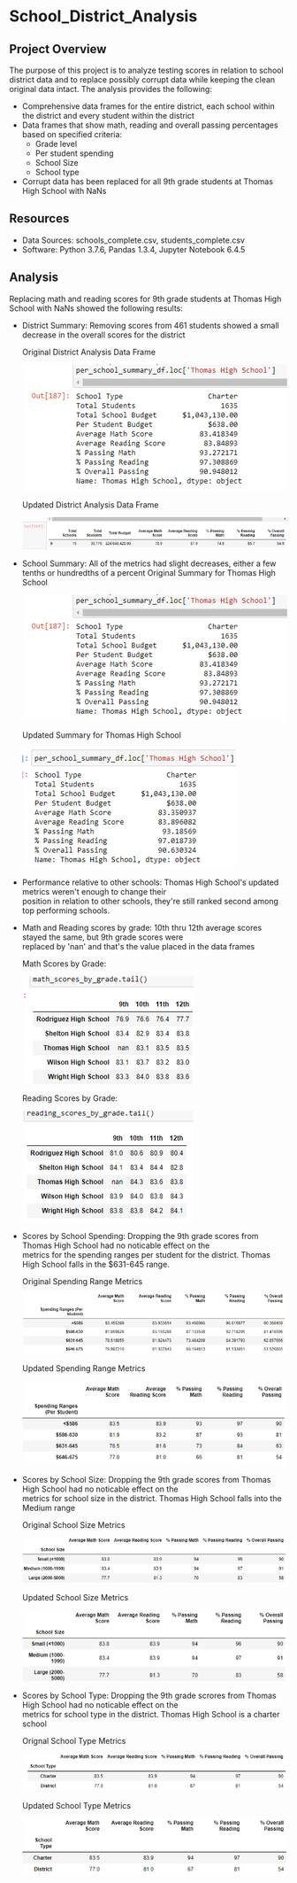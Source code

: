 # School_District_Analysis

## Project Overview

The purpose of this project is to analyze testing scores in relation to school district data and to replace
possibly corrupt data while keeping the clean original data intact. 
The analysis provides the following:
- Comprehensive data frames for the entire district, each school within the district and every student within the district
- Data frames that show math, reading and overall passing percentages based on specified criteria:
    - Grade level
    - Per student spending
    - School Size
    - School type
- Corrupt data has been replaced for all 9th grade students at Thomas High School with NaNs

## Resources
- Data Sources: schools_complete.csv, students_complete.csv
- Software: Python 3.7.6, Pandas 1.3.4, Jupyter Notebook 6.4.5

## Analysis

Replacing math and reading scores for 9th grade students at Thomas High School with NaNs showed the following results:
- District Summary: Removing scores from 461 students showed a small decrease in the overall scores for the district <br/>
  
  Original District Analysis Data Frame
  
  ![orig district analysis](https://github.com/mein0819/School_District_Analysis/blob/main/readMe_Images/schoolSummary_Old.png)

  Updated District Analysis Data Frame
  
  ![updated district analysis](https://github.com/mein0819/School_District_Analysis/blob/main/readMe_Images/districtAnalysis_New.png)
  
- School Summary: All of the metrics had slight decreases, either a few tenths or hundredths of a percent
  Original Summary for Thomas High School
  
  ![orig school summary](https://github.com/mein0819/School_District_Analysis/blob/main/readMe_Images/schoolSummary_Old.png)

  Updated Summary for Thomas High School
  
  ![new school summary](https://github.com/mein0819/School_District_Analysis/blob/main/readMe_Images/schoolSummary_New.png)
  
- Performance relative to other schools: Thomas High School's updated metrics weren't enough to change their <br/>
  position in relation to other schools, they're still ranked second among top performing schools.
- Math and Reading scores by grade: 10th thru 12th average scores stayed the same, but 9th grade scores were <br/>
  replaced by 'nan' and that's the value placed in the data frames
  
  Math Scores by Grade:
  
  ![grade scores](https://github.com/mein0819/School_District_Analysis/blob/main/readMe_Images/mathGrade_New.png)
  
  Reading Scores by Grade:
  
  ![reading scores](https://github.com/mein0819/School_District_Analysis/blob/main/readMe_Images/readingGrade_New.png)
  
- Scores by School Spending: Dropping the 9th grade scores from Thomas High School had no noticable effect on the <br/>
  metrics for the spending ranges per student for the district. Thomas High School falls in the $631-645 range.
  
  Original Spending Range Metrics
  
  ![spending range old](https://github.com/mein0819/School_District_Analysis/blob/main/readMe_Images/spending_Old.png)
  
  Updated Spending Range Metrics
  
  ![spending range new](https://github.com/mein0819/School_District_Analysis/blob/main/readMe_Images/spending_New.png)
  
- Scores by School Size: Dropping the 9th grade scores from Thomas High School had no noticable effect on the <br/>
  metrics for school size in the district. Thomas High School falls into the Medium range
  
  Original School Size Metrics
  
  ![original size](https://github.com/mein0819/School_District_Analysis/blob/main/readMe_Images/size_Old.png)
  
  Updated School Size Metrics
  
  ![updated size](https://github.com/mein0819/School_District_Analysis/blob/main/readMe_Images/size_New.png)
  
- Scores by School Type: Dropping the 9th grade scrores from Thomas High School had no noticable effect on the <br/>
  metrics for school type in the district. Thomas High School is a charter school
  
  Orignal School Type Metrics
  
  ![orignal type](https://github.com/mein0819/School_District_Analysis/blob/main/readMe_Images/type_Old.png)
  
  Updated School Type Metrics
  
  ![updated type](https://github.com/mein0819/School_District_Analysis/blob/main/readMe_Images/type_New.png)

